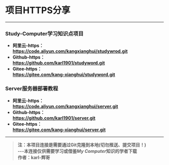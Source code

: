 # 项目HTTPS分享

---

### Study-Computer学习知识点项目
- **阿里云-https：**  
**https://code.aliyun.com/kangxianghui/studywrod.git**  
- **Github-https：**  
**https://github.com/karl1901/studyword.git**  
- **Gitee-https：**  
**https://gitee.com/kang-xianghui/studyword.git**  

### Server服务器部署教程
- **阿里云-https：**  
**https://code.aliyun.com/kangxianghui/server.git**  
- **Github-https：**  
**https://github.com/karl1901/server.git**  
- **Gitee-https：**  
**https://gitee.com/kang-xianghui/server.git**  

---

> **注：本项目连接是需要通过Git克隆到本地(切勿推送、提交项目！)**  
> **---本连接仅供需要学习或借鉴*****My Computer*****知识的学者下载**  
> **作者：karl-辉哥**
